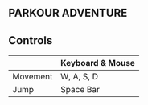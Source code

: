 ## PARKOUR ADVENTURE
## Controls

|                    |      Keyboard & Mouse    |
|    ---------       |         ---------        |
|     Movement       |        W, A, S, D        |    
|       Jump         |         Space Bar        |     
           

